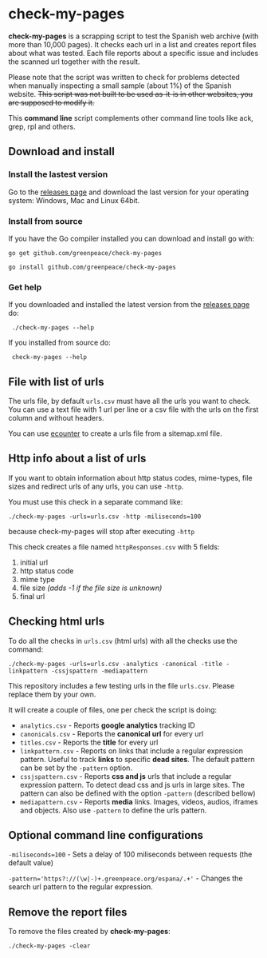 # check-my-pages

**check-my-pages** is a scrapping script to test the Spanish web archive (with more than 10,000 pages). It checks each url in a list and creates report files about what was tested. Each file reports about a specific issue and includes the scanned url together with the result.

Please note that the script was written to check for problems detected when manually inspecting a small sample (about 1%) of the Spanish website. ~~This script was not built to be used as-it-is in other websites, you are supposed to modify it.~~

This **command line** script complements other command line tools like ack, grep, rpl and others.

## Download and install

### Install the lastest version

Go to the [releases page](https://github.com/greenpeace/check-my-pages/releases) and download the last version for your operating system: Windows, Mac and Linux 64bit.

### Install from source

If you have the Go compiler installed you can download and install go with:

```
go get github.com/greenpeace/check-my-pages

go install github.com/greenpeace/check-my-pages
```

### Get help

If you downloaded and installed the latest version from the [releases page](https://github.com/greenpeace/check-my-pages/releases) do:

```
 ./check-my-pages --help
```

If you installed from source do:

```
 check-my-pages --help
```

## File with list of urls

The urls file, by default `urls.csv` must have all the urls you want to check. You can use a text file with 1 url per line or a csv file with the urls on the first column and without headers.

You can use [ecounter](https://github.com/greenpeace/ecounter) to create a urls file from a sitemap.xml file.

## Http info about a list of urls

If you want to obtain information about http status codes, mime-types, file sizes and redirect urls of any urls, you can use `-http`.

You must use this check in a separate command like:
```
./check-my-pages -urls=urls.csv -http -miliseconds=100
```
because check-my-pages will stop after executing `-http`

This check creates a file named `httpResponses.csv` with 5 fields: 
1. initial url
2. http status code
3. mime type
4. file size *(adds -1 if the file size is unknown)*
5. final url

## Checking html urls

To do all the checks in `urls.csv` (html urls) with all the checks use the command:

```
./check-my-pages -urls=urls.csv -analytics -canonical -title -linkpattern -cssjspattern -mediapattern
```

This repository includes a few testing urls in the file `urls.csv`. Please replace them by your own.

It will create a couple of files, one per check the script is doing:
* `analytics.csv` - Reports **google analytics** tracking ID
* `canonicals.csv` - Reports the **canonical url** for every url
* `titles.csv` - Reports the **title** for every url
* `linkpattern.csv` - Reports on links that include a regular expression pattern. Useful to track **links** to specific **dead sites**. The default pattern can be set by the `-pattern` option.
* `cssjspattern.csv` - Reports **css and js** urls that include a regular expression pattern. To detect dead css and js urls in large sites. The pattern can also be defined with the option `-pattern` (described bellow)
* `mediapattern.csv` - Reports **media** links. Images, videos, audios, iframes and objects. Also use `-pattern` to define the urls pattern.

## Optional command line configurations

`-miliseconds=100` - Sets a delay of 100 miliseconds between requests (the default value)

`-pattern='https?://(\w|-)+.greenpeace.org/espana/.+'` - Changes the search url pattern to the regular expression.

## Remove the report files

To remove the files created by **check-my-pages**:

```
./check-my-pages -clear 
```

